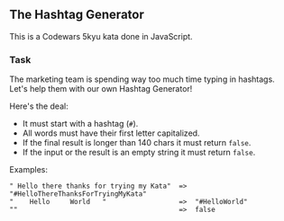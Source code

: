 ## The Hashtag Generator

This is a Codewars 5kyu kata done in JavaScript.

### Task

The marketing team is spending way too much time typing in hashtags. Let's help them with our own Hashtag Generator!

Here's the deal:

- It must start with a hashtag (`#`).
- All words must have their first letter capitalized.
- If the final result is longer than 140 chars it must return `false`.
- If the input or the result is an empty string it must return `false`.

Examples:

```text
" Hello there thanks for trying my Kata"  =>  "#HelloThereThanksForTryingMyKata"
"    Hello     World   "                  =>  "#HelloWorld"
""                                        =>  false
```
